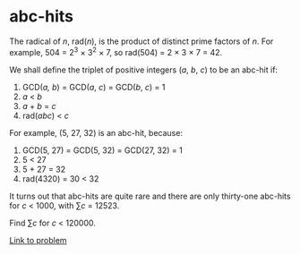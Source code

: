 # abc-hits

<p>The radical of <i>n</i>, rad(<i>n</i>), is the product of distinct prime factors of <i>n</i>. For example, 504 = 2<sup>3</sup> × 3<sup>2</sup> × 7, so rad(504) = 2 × 3 × 7 = 42.</p>
<p>We shall define the triplet of positive integers (<i>a</i>, <i>b</i>, <i>c</i>) to be an abc-hit if:</p>
<ol><li>GCD(<i>a,</i> <i>b</i>) = GCD(<i>a</i>, <i>c</i>) = GCD(<i>b</i>, <i>c</i>) = 1</li>
<li><i>a</i> &lt; <i>b</i></li>
<li><i>a</i> + <i>b</i> = <i>c</i></li>
<li>rad(<i>abc</i>) &lt; <i>c</i></li>
</ol><p>For example, (5, 27, 32) is an abc-hit, because:</p>
<ol><li>GCD(5, 27) = GCD(5, 32) = GCD(27, 32) = 1</li>
<li>5 &lt; 27</li>
<li>5 + 27 = 32</li>
<li>rad(4320) = 30 &lt; 32</li>
</ol><p>It turns out that abc-hits are quite rare and there are only thirty-one abc-hits for <i>c</i> &lt; 1000, with ∑<i>c</i> = 12523.</p>
<p>Find ∑<i>c</i> for <i>c</i> &lt; 120000.</p>


[Link to problem](https://projecteuler.net/problem=127)
